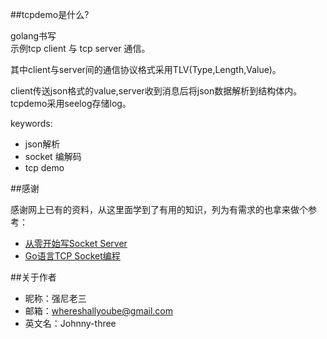 ##tcpdemo是什么?

golang书写  
示例tcp client  与 tcp server 通信。

其中client与server间的通信协议格式采用TLV(Type,Length,Value)。

client传送json格式的value,server收到消息后将json数据解析到结构体内。  
tcpdemo采用seelog存储log。

keywords:  
* json解析  
* socket 编解码  
* tcp demo


##感谢

感谢网上已有的资料，从这里面学到了有用的知识，列为有需求的也拿来做个参考：

* [从零开始写Socket Server](http://studygolang.com/articles/4998)
* [Go语言TCP Socket编程](http://www.tuicool.com/articles/EbAFzei)


##关于作者
* 昵称：强尼老三
* 邮箱：whereshallyoube@gmail.com
* 英文名：Johnny-three

